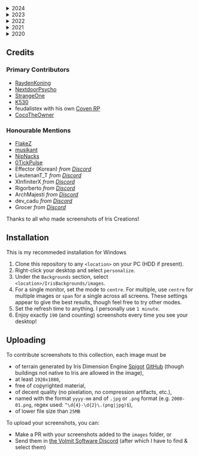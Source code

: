 <!-- BEGIN IMAGES -->
<details>
<summary>2024</summary>

Number of images: 15

| ![2024-01.png](images/2024-01.png) | ![2024-01_0.png](images/2024-01_0.png) | ![2024-01_1.png](images/2024-01_1.png) | 
|---|---|---|
| ![2024-01_10.png](images/2024-01_10.png) | ![2024-01_11.png](images/2024-01_11.png) | ![2024-01_12.png](images/2024-01_12.png) | 
| ![2024-01_13.png](images/2024-01_13.png) | ![2024-01_2.png](images/2024-01_2.png) | ![2024-01_3.png](images/2024-01_3.png) | 
| ![2024-01_4.png](images/2024-01_4.png) | ![2024-01_5.png](images/2024-01_5.png) | ![2024-01_6.png](images/2024-01_6.png) | 
| ![2024-01_7.png](images/2024-01_7.png) | ![2024-01_8.png](images/2024-01_8.png) | ![2024-01_9.png](images/2024-01_9.png) | 
</details>

<details>
<summary>2023</summary>

Number of images: 39

| ![2023-01.png](images/2023-01.png) | ![2023-01_2.png](images/2023-01_2.png) | ![2023-01_3.png](images/2023-01_3.png) | 
|---|---|---|
| ![2023-02.jpg](images/2023-02.jpg) | ![2023-02.png](images/2023-02.png) | ![2023-02_2.png](images/2023-02_2.png) | 
| ![2023-02_3.png](images/2023-02_3.png) | ![2023-02_4.png](images/2023-02_4.png) | ![2023-02_5.png](images/2023-02_5.png) | 
| ![2023-03.png](images/2023-03.png) | ![2023-05.png](images/2023-05.png) | ![2023-05_1.png](images/2023-05_1.png) | 
| ![2023-05_10.png](images/2023-05_10.png) | ![2023-05_11.png](images/2023-05_11.png) | ![2023-05_12.png](images/2023-05_12.png) | 
| ![2023-05_13.png](images/2023-05_13.png) | ![2023-05_15.png](images/2023-05_15.png) | ![2023-05_2.png](images/2023-05_2.png) | 
| ![2023-05_3.png](images/2023-05_3.png) | ![2023-05_4.png](images/2023-05_4.png) | ![2023-05_5.png](images/2023-05_5.png) | 
| ![2023-05_6.png](images/2023-05_6.png) | ![2023-05_8.png](images/2023-05_8.png) | ![2023-09.png](images/2023-09.png) | 
| ![2023-09_1.png](images/2023-09_1.png) | ![2023-09_2.png](images/2023-09_2.png) | ![2023-09_3.png](images/2023-09_3.png) | 
| ![2023-09_5.png](images/2023-09_5.png) | ![2023-09_6.png](images/2023-09_6.png) | ![2023-09_7.png](images/2023-09_7.png) | 
| ![2023-10.png](images/2023-10.png) | ![2023-12.png](images/2023-12.png) | ![2023-12_0.png](images/2023-12_0.png) | 
| ![2023-12_1.png](images/2023-12_1.png) | ![2023-12_2.png](images/2023-12_2.png) | ![2023-12_3.png](images/2023-12_3.png) | 
| ![2023-12_4.png](images/2023-12_4.png) | ![2023-12_5.png](images/2023-12_5.png) | ![2023-12_6.png](images/2023-12_6.png) | 
</details>

<details>
<summary>2022</summary>

Number of images: 48

| ![2022-01.jpg](images/2022-01.jpg) | ![2022-01_1.png](images/2022-01_1.png) | ![2022-01_2.png](images/2022-01_2.png) | 
|---|---|---|
| ![2022-02.png](images/2022-02.png) | ![2022-02_1.png](images/2022-02_1.png) | ![2022-02_2.png](images/2022-02_2.png) | 
| ![2022-02_3.png](images/2022-02_3.png) | ![2022-02_4.png](images/2022-02_4.png) | ![2022-02_5.png](images/2022-02_5.png) | 
| ![2022-04.png](images/2022-04.png) | ![2022-04_1.png](images/2022-04_1.png) | ![2022-04_2.png](images/2022-04_2.png) | 
| ![2022-05.png](images/2022-05.png) | ![2022-05_1.png](images/2022-05_1.png) | ![2022-05_2.png](images/2022-05_2.png) | 
| ![2022-05_3.png](images/2022-05_3.png) | ![2022-05_4.png](images/2022-05_4.png) | ![2022-05_5.png](images/2022-05_5.png) | 
| ![2022-05_6.png](images/2022-05_6.png) | ![2022-05_7.png](images/2022-05_7.png) | ![2022-07.png](images/2022-07.png) | 
| ![2022-07_1.png](images/2022-07_1.png) | ![2022-07_10.png](images/2022-07_10.png) | ![2022-07_11.png](images/2022-07_11.png) | 
| ![2022-07_12.png](images/2022-07_12.png) | ![2022-07_13.png](images/2022-07_13.png) | ![2022-07_14.png](images/2022-07_14.png) | 
| ![2022-07_15.png](images/2022-07_15.png) | ![2022-07_16.png](images/2022-07_16.png) | ![2022-07_17.png](images/2022-07_17.png) | 
| ![2022-07_18.png](images/2022-07_18.png) | ![2022-07_19.png](images/2022-07_19.png) | ![2022-07_2.png](images/2022-07_2.png) | 
| ![2022-07_20.png](images/2022-07_20.png) | ![2022-07_21.png](images/2022-07_21.png) | ![2022-07_22.png](images/2022-07_22.png) | 
| ![2022-07_23.png](images/2022-07_23.png) | ![2022-07_24.jpg](images/2022-07_24.jpg) | ![2022-07_3.jpg](images/2022-07_3.jpg) | 
| ![2022-07_4.jpg](images/2022-07_4.jpg) | ![2022-07_5.png](images/2022-07_5.png) | ![2022-07_7.png](images/2022-07_7.png) | 
| ![2022-07_8.png](images/2022-07_8.png) | ![2022-07_9.png](images/2022-07_9.png) | ![2022-08.png](images/2022-08.png) | 
| ![2022-09_1.png](images/2022-09_1.png) | ![2022-09_2.png](images/2022-09_2.png) | ![2022-09_3.png](images/2022-09_3.png) | 
</details>

<details>
<summary>2021</summary>

Number of images: 79

| ![2021-01.png](images/2021-01.png) | ![2021-01_1.png](images/2021-01_1.png) | ![2021-01_2.png](images/2021-01_2.png) | 
|---|---|---|
| ![2021-01_3.png](images/2021-01_3.png) | ![2021-02.png](images/2021-02.png) | ![2021-02_1.png](images/2021-02_1.png) | 
| ![2021-03.png](images/2021-03.png) | ![2021-03_1.png](images/2021-03_1.png) | ![2021-03_2.png](images/2021-03_2.png) | 
| ![2021-03_3.png](images/2021-03_3.png) | ![2021-03_4.png](images/2021-03_4.png) | ![2021-03_5.png](images/2021-03_5.png) | 
| ![2021-04_1.png](images/2021-04_1.png) | ![2021-04_2.png](images/2021-04_2.png) | ![2021-04_3.png](images/2021-04_3.png) | 
| ![2021-05.png](images/2021-05.png) | ![2021-05_1.png](images/2021-05_1.png) | ![2021-05_2.png](images/2021-05_2.png) | 
| ![2021-05_3.png](images/2021-05_3.png) | ![2021-05_4.png](images/2021-05_4.png) | ![2021-06.png](images/2021-06.png) | 
| ![2021-07.png](images/2021-07.png) | ![2021-07_1.png](images/2021-07_1.png) | ![2021-07_2.png](images/2021-07_2.png) | 
| ![2021-07_3.png](images/2021-07_3.png) | ![2021-07_4.png](images/2021-07_4.png) | ![2021-07_5.png](images/2021-07_5.png) | 
| ![2021-08.png](images/2021-08.png) | ![2021-08_1.png](images/2021-08_1.png) | ![2021-08_10.png](images/2021-08_10.png) | 
| ![2021-08_11.png](images/2021-08_11.png) | ![2021-08_12.png](images/2021-08_12.png) | ![2021-08_13.png](images/2021-08_13.png) | 
| ![2021-08_14.png](images/2021-08_14.png) | ![2021-08_15.png](images/2021-08_15.png) | ![2021-08_2.png](images/2021-08_2.png) | 
| ![2021-08_3.png](images/2021-08_3.png) | ![2021-08_4.png](images/2021-08_4.png) | ![2021-08_5.png](images/2021-08_5.png) | 
| ![2021-08_6.png](images/2021-08_6.png) | ![2021-08_7.png](images/2021-08_7.png) | ![2021-08_8.png](images/2021-08_8.png) | 
| ![2021-08_9.png](images/2021-08_9.png) | ![2021-09.jpg](images/2021-09.jpg) | ![2021-09.png](images/2021-09.png) | 
| ![2021-09_1.jpg](images/2021-09_1.jpg) | ![2021-09_1.png](images/2021-09_1.png) | ![2021-09_10.png](images/2021-09_10.png) | 
| ![2021-09_11.png](images/2021-09_11.png) | ![2021-09_12.png](images/2021-09_12.png) | ![2021-09_13.png](images/2021-09_13.png) | 
| ![2021-09_14.png](images/2021-09_14.png) | ![2021-09_15.png](images/2021-09_15.png) | ![2021-09_16.png](images/2021-09_16.png) | 
| ![2021-09_17.png](images/2021-09_17.png) | ![2021-09_19.png](images/2021-09_19.png) | ![2021-09_2.png](images/2021-09_2.png) | 
| ![2021-09_20.png](images/2021-09_20.png) | ![2021-09_21.png](images/2021-09_21.png) | ![2021-09_22.png](images/2021-09_22.png) | 
| ![2021-09_23.png](images/2021-09_23.png) | ![2021-09_24.png](images/2021-09_24.png) | ![2021-09_25.png](images/2021-09_25.png) | 
| ![2021-09_26.png](images/2021-09_26.png) | ![2021-09_28.png](images/2021-09_28.png) | ![2021-09_29.png](images/2021-09_29.png) | 
| ![2021-09_3.png](images/2021-09_3.png) | ![2021-09_30.png](images/2021-09_30.png) | ![2021-09_4.png](images/2021-09_4.png) | 
| ![2021-09_5.png](images/2021-09_5.png) | ![2021-09_6.png](images/2021-09_6.png) | ![2021-09_8.png](images/2021-09_8.png) | 
| ![2021-09_9.png](images/2021-09_9.png) | ![2021-10.png](images/2021-10.png) | ![2021-11.png](images/2021-11.png) | 
| ![2021-11_1.png](images/2021-11_1.png) | ![2021-11_2.png](images/2021-11_2.png) | ![2021-11_3.png](images/2021-11_3.png) | 
| ![2021-12.png](images/2021-12.png) | 
</details>

<details>
<summary>2020</summary>

Number of images: 9

| ![2020-01.png](images/2020-01.png) | ![2020-11.png](images/2020-11.png) | ![2020-12.png](images/2020-12.png) | 
|---|---|---|
| ![2020-12_1.png](images/2020-12_1.png) | ![2020-12_2.png](images/2020-12_2.png) | ![2020-12_3.png](images/2020-12_3.png) | 
| ![2020-12_4.png](images/2020-12_4.png) | ![2020-12_5.png](images/2020-12_5.png) | ![2020-12_6.png](images/2020-12_6.png) | 
</details>

<!-- END IMAGES -->

## Credits
### Primary Contributors
- [RaydenKoning](https://github.com/RaydenKonig/)
- [NextdoorPsycho](https://github.com/nextdoorpsycho)
- [StrangeOne](https://github.com/StrangeOne101)
- [K530](https://github.com/K530-hub)
- feudalistex with his own [Coven RP](https://discord.gg/u7AySgNf)
- [CocoTheOwner](https://github.com/CocoTheOwner)

### Honourable Mentions
- [FlakeZ](https://github.com/SFlakeZ)
- [musikant](https://GHsorryiwon12345)
- [NipNacks](https://github.com/NipNacks)
- [0TickPulse](https://github.com/0tickpulse)
- Effector (Korean) *from [Discord](discord.gg/volmit)*
- LieutenanT_T *from [Discord](discord.gg/volmit)*
- XInfiniterX *from [Discord](discord.gg/volmit)*
- Rigorberto *from [Discord](discord.gg/volmit)*
- ArchMajesti *from [Discord](discord.gg/volmit)*
- dev_cadu *from [Discord](discord.gg/volmit)*
- Grocer *from [Discord](discord.gg/volmit)*

Thanks to all who made screenshots of Iris Creations!

## Installation
This is my recommeded installation for Windows
1. Clone this repository to any `<location>` on your PC (HDD if present).
2. Right-click your desktop and select `personalize`.
3. Under the `Backgrounds` section, select `<location>/IrisBackgrounds/images`.
4. For a single monitor, set the mode to `centre`. For multiple, use `centre` for multiple images or `span` for a single across all screens. These settings appear to give the best results, though feel free to try other modes.
5. Set the refresh time to anything. I personally use `1 minute`.
6. Enjoy exactly <!-- BEGIN COUNT -->`190`<!-- END COUNT --> (and counting) screenshots every time you see your desktop!

## Uploading
To contribute screenshots to this collection, each image must be
- of terrain generated by Iris Dimension Engine [Spigot](https://www.spigotmc.org/resources/iris-dimension-engine.84586/) [GitHub](https://www.github.com/VolmitSoftware/Iris) (though buildings not native to Iris are allowed in the image),
- at least `1920x1080`,
- free of copyrighted material,
- of decent quality (no pixelation, no compression artifacts, etc.),
- named with the format `yyyy-mm` and of `.jpg` or `.png` format (e.g. `2000-01.png`, regex used: `^\d{4}-\d{2}\.(png|jpg)$`),
- of lower file size than `25MB`

To upload your screenshots, you can:
- Make a PR with your screenshots added to the `images` folder, or
- Send them in [the Volmit Software Discord](https://discord.gg/Volmit) (after which I have to find & select them)
